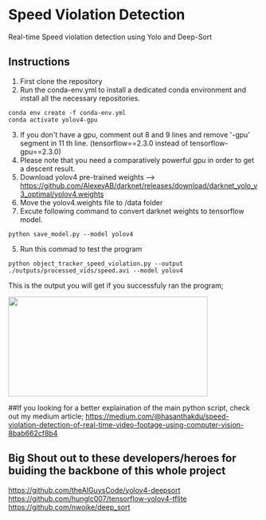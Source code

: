 # Speed Violation Detection
Real-time Speed violation detection using Yolo and Deep-Sort
## Instructions
1. First clone the repository
2. Run the conda-env.yml to install a dedicated conda environment and install all the necessary repositories.
```
conda env create -f conda-env.yml
conda activate yolov4-gpu
```
3. If you don't have a gpu, comment out 8 and 9 lines and remove '-gpu' segment in 11 th line. (tensorflow==2.3.0 instead of tensorflow-gpu==2.3.0)
4. Please note that you need a comparatively powerful gpu in order to get a descent result.
3. Download yolov4 pre-trained weights --> https://github.com/AlexeyAB/darknet/releases/download/darknet_yolo_v3_optimal/yolov4.weights 
4. Move the yolov4.weights file to /data folder
5. Excute following command to convert darknet weights to tensorflow model.
```
python save_model.py --model yolov4 
```
5. Run this commad to test the program
```
python object_tracker_speed_violation.py --output ./outputs/processed_vids/speed.avi --model yolov4
```


This is the output you will get if you successfuly ran the program;

<img src="output.gif" width="400" height="200"/>

##If you looking for a better explaination of the main python script, check out my medium article;
https://medium.com/@hasanthakdu/speed-violation-detection-of-real-time-video-footage-using-computer-vision-8bab662cf8b4

## Big Shout out to these developers/heroes for buiding the backbone of this whole project
https://github.com/theAIGuysCode/yolov4-deepsort
https://github.com/hunglc007/tensorflow-yolov4-tflite
https://github.com/nwojke/deep_sort

